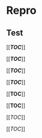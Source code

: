 # Repro

## Test

[[___TOC___]]

[[***TOC***]]

[[___TOC___]]

[[***TOC***]]

[[__TOC__]]

[[**TOC**]]

[[_TOC_]]

[[*TOC*]]
